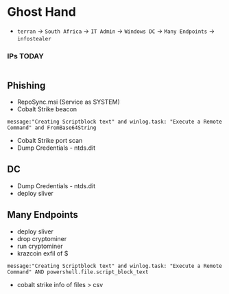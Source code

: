 # Ghost Hand

- `terran` -> `South Africa` -> `IT Admin` -> `Windows DC` -> `Many Endpoints` -> `infostealer`

### IPs TODAY

```
```

## Phishing

- RepoSync.msi (Service as SYSTEM)
- Cobalt Strike beacon

```kql
message:"Creating Scriptblock text" and winlog.task: "Execute a Remote Command" and FromBase64String
```

- Cobalt Strike port scan
- Dump Credentials - ntds.dit

## DC

- Dump Credentials - ntds.dit
- deploy sliver

## Many Endpoints

- deploy sliver
- drop cryptominer
- run cryptominer
- krazcoin exfil of $

```kql
message:"Creating Scriptblock text" and winlog.task: "Execute a Remote Command" AND powershell.file.script_block_text
```
- cobalt strike info of files > csv
